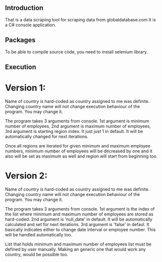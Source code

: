 ## Introduction
That is a data scraping tool for scraping data from globaldatabase.com
It is a C# console application.

## Packages
To be able to compile source code, you need to install selenium library.

## Execution

# Version 1:
Name of country is hard-coded as country assigned to me was definite. Changing country name will not change execution behaviour of the program. You may change it.

The program takes 3 arguments from console. 
1st argument is minimum number of employees,
2nd argument is maximum number of employees,
3rd argument is starting region index. It just just 1 in default. It will be automatically changed for next iterations.

Once all regions are iterated for given minimum and maximum employee numbers, 
minimum number of employees will be decreased by one and it also will be set as maximum as well and region will start from beginning too.

# Version 2:
Name of country is hard-coded as country assigned to me was definite. Changing country name will not change execution behaviour of the program. You may change it.

The program takes 3 arguments from console. 
1st argument is the index of the list where minimum and maximum number of employees are stored as hard-coded.
2nd argument is 'null_date' in default. It will be automatically calculated and set for next iterations.
3rd argument is 'false' in defaul. It basically indicates either to change date interval or employee number. This will be handled automatically too.

List that holds minimum and maximum number of employees list must be defined by user manually. 
Making an generic one that would work any country, would be possible too.
